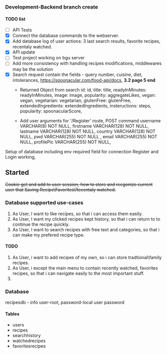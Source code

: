 ### Development-Backend branch create

#### TODO list
- [ ] API Tests
- [x] Connect the database commands to the webserver.
- [x] Add database log of user actions: 3 last search results, favorite recipes, recentaly watched.
- [x] API update
- [ ] Test project working on bgu server
- [ ] Add more consistency with handling recipes modifications, middlewares may be the solution
- [x] Search request contain the fields -  query number, cuisine, diet, intolerances, https://spoonacular.com/food-api/docs, <b>3.2 page 5 end</b>
  - Returned Object from search id: id,
        title: title,
        readyInMinutes: readyInMinutes,
        image: image,
        popularity: aggregateLikes,
        vegan: vegan,
        vegetarian: vegetarian,
        glutenFree: glutenFree,
        extendedIngredients: extendedIngredients,
        insteructions: steps,
        popularity: spoonacularScore,
        
  - Add user arguments for '/Register' route, POST command
      username VARCHAR(8) NOT NULL,
      firstname VARCHAR(128) NOT NULL, 
      lastname VARCHAR(128) NOT NULL,
      country VARCHAR(128) NOT NULL,
      pwd VARCHAR(255) NOT NULL ,
      email VARCHAR(255) NOT NULL,
      profilePic VARCHAR(255) NOT NULL,

                                    
Setup of database including env required field for connection
Register and Login working,

## Started
<del>Cookie get and add to user session, how to store and recgonize current user that 
Saving Recipe\Favorites\Recentaly watched.</del>

### Database supported use-cases
1)  As User, I want to like recipes, so that i can access them easily.
2)  As User, I want my clicked recipes kept history, so that i can return to to continue the recipe quickly.  
3)  As User, I want to search recipes with free text and categories, so that i can make my prefered recipe type.

#### TODO
1) As User, i want to add recipes of my own, so i can store tradtional\family recipes.
2) As User, i except the main menu to contain recently watched, favorites recipes, so that i can navigate easily to the most important stuff.
3) 

### Database
recipesdb - info user-root, password-local user password
#### Tables
- users
- recipes
- searchhistory
- watchedrecipes
- favoritesrecipes
  
